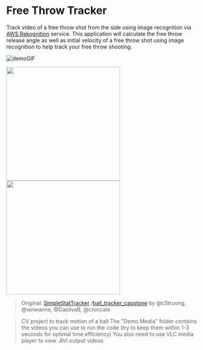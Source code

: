 # Free Throw Tracker

Track video of a free throw shot from the side using image recognition via [AWS Rekognition](https://aws.amazon.com/rekognition/) service. This application will calculate the free throw release angle as well as initial velocity of a free throw shot using image recognition to help track your free throw shooting.

![demoGIF](./Demo%20Media/Outputs/demo.gif)

<img src="./Demo%20Media/Outputs/demo.gif" width="300">
<img src="./Demo%20Media/Outputs/demo2.gif" width="300">


>Original: 
>[SimpleStatTracker](https://github.com/wnwanne/SimpleStatsTracker) /[ball_tracker_capstone](https://github.com/wnwanne/ball_tracker_capstone) 
> by @cStruong, @wnwanne, @DasilvaB, @croccale

> CV project to track motion of a ball
>The "Demo Media" folder contains the videos you can use to run the code (try to keep them within 1-3 seconds for optimal time efficiency)
>You also need to use VLC media player to view .AVI output videos

